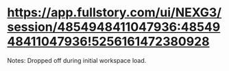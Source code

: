# https://app.fullstory.com/ui/NEXG3/session/4854948411047936:4854948411047936!5256161472380928

Notes: Dropped off during initial workspace load.